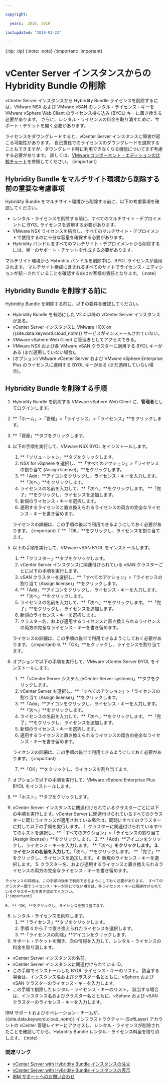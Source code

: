 ```yaml
---

copyright:

  years:  2016, 2019

lastupdated: "2019-01-23"

---
```


{:tip: .tip}
{:note: .note}
{:important: .important}

# vCenter Server インスタンスからの Hybridity Bundle の削除

vCenter Server インスタンスから Hybridity Bundle ライセンスを削除するには、VMware NSX および VMware vSAN のレンタル・ライセンス・キーを VMware vSphere Web Client のライセンス持ち込み (BYOL) キーに置き換える必要があります。 さらに、レンタル・ライセンスの料金を取り消すために、サポート・チケットを開く必要があります。

ライセンスをダウングレードすると、vCenter Server インスタンスに障害が起こる可能性があります。 自己責任でのライセンスのダウングレードを選択することもできますが、ダウングレード時に利用できなくなる機能についてまず考慮する必要があります。 詳しくは、[VMware コンポーネント・エディションの比較チャート](/docs/services/vmwaresolutions/archiref/solution/appendix.html)を参照してください。
{:important}

## Hybridity Bundle をマルチサイト環境から削除する前の重要な考慮事項

Hybridity Bundle をマルチサイト環境から削除する前に、以下の考慮事項を確認してください。

* レンタル・ライセンスを削除する前に、すべてのマルチサイト・デプロイメントに BYOL ライセンスを適用する必要があります。
* VMware NSX ライセンスを結合し、すべてのマルチサイト・デプロイメントで使用するのに十分な容量を確保する必要があります。
* Hybridity バンドルをすべてのマルチサイト・デプロイメントから削除するには、単一のサポート・チケットを作成する必要があります。

マルチサイト環境から Hybridity バンドルを削除中に、BYOL ライセンスが適用されます。 マルチサイト構成に含まれるすべてのサイトでライセンス・エディションが統一されていることを確認するのはお客様の責任となります。
{:note}

## Hybridity Bundle を削除する前に

Hybridity Bundle を削除する前に、以下の要件を確認してください。

* Hybridity Bundle を有効にした V2.4 以降の vCenter Server インスタンスがある。
* vCenter Server インスタンスに VMware HCX on {{site.data.keyword.cloud_notm}} サービスがインストールされていない。
* VMware vSphere Web Client に管理者としてアクセスできる。
* VMware NSX および各 VMware vSAN クラスターに適用する BYOL キーがある (まだ適用していない場合)。
* (オプション) VMware vCenter Server および VMware vSphere Enterprise Plus のライセンスに適用する BYOL キーがある (まだ適用していない場合)。

## Hybridity Bundle を削除する手順

1. Hybridity Bundle を削除する VMware vSphere Web Client に、**管理者**としてログインします。
2. **「ホーム」>「管理」>「ライセンス」>「ライセンス」**をクリックします。
3. **「資産」**タブをクリックします。
4. 以下の手順を実行して、VMware NSX BYOL をインストールします。
   1. **「ソリューション」**タブをクリックします。
   2. NSX for vSphere を選択し、**「すべてのアクション」>「ライセンスの割り当て (Assign license)」**をクリックします。
   3. **「Add」**アイコンをクリックし、ライセンス・キーを入力します。 **「次へ」**をクリックします。
   4. ライセンスの名前を入力して、**「次へ」**をクリックします。 **「完了」**をクリックし、ライセンスを追加します。
   5. 新規のライセンス・キーを選択します。
   6. 適用するライセンスと置き換えられるライセンスの両方の完全なライセンス・キーを書き留めます。

   ライセンスの詳細は、この手順の後半で利用できるようにしておく必要があります。
   {:important}
   7. **「OK」**をクリックし、ライセンスを割り当てます。
5. 以下の手順を実行して、VMware vSAN BYOL をインストールします。
   1. **「クラスター」**タブをクリックします。
   2. vCenter Server インスタンスに関連付けられている vSAN クラスターごとに以下の手順を実行します。
    1. vSAN クラスターを選択し、**「すべてのアクション」>「ライセンスの割り当て (Assign license)」**をクリックします。
    2. **「Add」**アイコンをクリックし、ライセンス・キーを入力します。 **「次へ」**をクリックします。
    3. ライセンスの名前を入力して、**「次へ」**をクリックします。 **「完了」**をクリックし、ライセンスを追加します。
    4. 新規のライセンス・キーを選択します。
    5. クラスター名、および適用するライセンスと置き換えられるライセンスの両方の完全なライセンス・キーを書き留めます。

    ライセンスの詳細は、この手順の後半で利用できるようにしておく必要があります。
    {:important}
    6. **「OK」**をクリックし、ライセンスを割り当てます。
6. オプションで以下の手順を実行して、VMware vCenter Server BYOL をインストールします。
   1. **「vCenter Server システム (vCenter Server systems)」**タブをクリックします。
   2. vCenter Server を選択し、**「すべてのアクション」>「ライセンスの割り当て (Assign license)」**をクリックします。
   3. **「Add」**アイコンをクリックし、ライセンス・キーを入力します。 **「次へ」**をクリックします。
   4. ライセンスの名前を入力して、**「次へ」**をクリックします。 **「完了」**をクリックし、ライセンスを追加します。
   5. 新規のライセンス・キーを選択します。
   6. 適用するライセンスと置き換えられるライセンスの両方の完全なライセンス・キーを書き留めます。

   ライセンスの詳細は、この手順の後半で利用できるようにしておく必要があります。
   {:important}

   7. **「OK」**をクリックし、ライセンスを割り当てます。
7. オプションで以下の手順を実行して、VMware vSphere Enterprise Plus BYOL をインストールします。
  1. **「ホスト」**タブをクリックします。
  2. vCenter Server インスタンスに関連付けられているクラスターごとに以下の手順を実行します。vCenter Server に関連付けられているすべてのクラスターに同じライセンスが適用されている場合は、同時にすべてのクラスターに対して以下の手順を実行します。
    1. クラスターに関連付けられているすべてのホストを選択し、**「すべてのアクション」>「ライセンスの割り当て (Assign license)」**をクリックします。
    2. **「Add」**アイコンをクリックし、ライセンス・キーを入力します。 **「次へ」**をクリックします。
    3. ライセンスの名前を入力して、**「次へ」**をクリックします。 **「完了」**をクリックし、ライセンスを追加します。
    4. 新規のライセンス・キーを選択します。
    5. クラスター名、および適用するライセンスと置き換えられるライセンスの両方の完全なライセンス・キーを書き留めます。

    ライセンスの詳細は、この手順の後半で利用できるようにしておく必要があります。 すべてのクラスター間でライセンス・キーが同じでない場合は、各ライセンス・キーに関連付けられているクラスター名を書き留めてください。
    {:important}

    6. **「OK」**をクリックし、ライセンスを割り当てます。
8. レンタル・ライセンスを削除します。
   1. **「ライセンス」**タブをクリックします。
   2. 手順 4 から 7 で置き換えられたライセンスを選択します。
   3. **「ライセンスの削除」**アイコンをクリックします。
9. サポート・チケットを開き、次の情報を入力して、レンタル・ライセンスの料金を取り消します。
  * vCenter Server インスタンスの名前。
  * vCenter Server インスタンスに関連付けられている ID。
  * この手順でインストールした BYOL ライセンス・キーのリスト。 該当する場合は、インスタンス名およびクラスター名とともに、vSphere および vSAN クラスターのライセンス・キーを入力します。
  * この手順で削除したレンタル・ライセンス・キーのリスト。 該当する場合は、インスタンス名およびクラスター名とともに、vSphere および vSAN クラスターのライセンス・キーを入力します。

  IBM サポートおよびオペレーション・チームが、{{site.data.keyword.cloud_notm}} インフラストラクチャー (SoftLayer) アカウントの vCenter 管理レイヤーにアクセスし、レンタル・ライセンスが削除されたことを確認してから、Hybridity Bundle レンタル・ライセンス料金を取り消します。
  {:note}

### 関連リンク

* [vCenter Server with Hybridity Bundle インスタンスの注文](/docs/services/vmwaresolutions/vcenter/vc_hybrid_orderinginstance.html)
* [vCenter Server with Hybridity Bundle インスタンスの表示](/docs/services/vmwaresolutions/vcenter/vc_hybrid_viewinginstances.html)
* [IBM サポートへのお問い合わせ](/docs/services/vmwaresolutions/vmonic/trbl_support.html)
